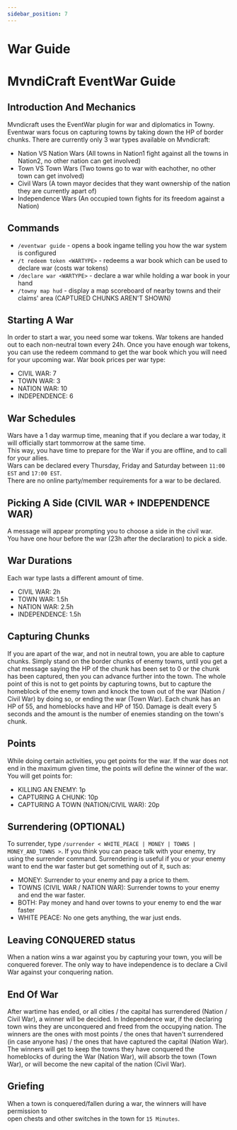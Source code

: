 ```yaml
---
sidebar_position: 7
---
```


# War Guide

# MvndiCraft EventWar Guide

## Introduction And Mechanics

Mvndicraft uses the EventWar plugin for war and diplomatics in Towny.
Eventwar wars focus on capturing towns by taking down the HP of border chunks.
There are currently only 3 war types available on Mvndicraft:

- Nation VS Nation Wars (All towns in Nation1 fight against all the towns in Nation2, no other nation can get involved)
- Town VS Town Wars (Two towns go to war with eachother, no other town can get involved)
- Civil Wars (A town mayor decides that they want ownership of the nation they are currently apart of)
- Independence Wars (An occupied town fights for its freedom against a Nation)

## Commands

- `/eventwar guide` - opens a book ingame telling you how the war system is configured
- `/t redeem token <WARTYPE>` - redeems a war book which can be used to declare war (costs war tokens)
- `/declare war <WARTYPE>` - declare a war while holding a war book in your hand
- `/towny map hud` - display a map scoreboard of nearby towns and their claims' area (CAPTURED CHUNKS AREN'T SHOWN)

## Starting A War

In order to start a war, you need some war tokens. War tokens are handed out to each non-neutral town every 24h.
Once you have enough war tokens, you can use the redeem command to get the war book which you will need for your upcoming war.
War book prices per war type:

- CIVIL WAR: 7
- TOWN WAR: 3
- NATION WAR: 10
- INDEPENDENCE: 6

## War Schedules

Wars have a 1 day warmup time, meaning that if you declare a war today, it will officially start tommorrow at the same time. <br/>
This way, you have time to prepare for the War if you are offline, and to call for your allies. <br/>
Wars can be declared every Thursday, Friday and Saturday between `11:00 EST` and `17:00 EST`. <br/>
There are no online party/member requirements for a war to be declared. <br/>

## Picking A Side (CIVIL WAR + INDEPENDENCE WAR)

A message will appear prompting you to choose a side in the civil war. <br/>
You have one hour before the war (23h after the declaration) to pick a side.

## War Durations

Each war type lasts a different amount of time.

- CIVIL WAR: 2h
- TOWN WAR: 1.5h
- NATION WAR: 2.5h
- INDEPENDENCE: 1.5h

## Capturing Chunks

If you are apart of the war, and not in neutral town, you are able to capture chunks.
Simply stand on the border chunks of enemy towns, until you get a chat message saying the HP of the chunk has been set to 0 or the chunk has been captured, then you can advance further into the town.
The whole point of this is not to get points by capturing towns, but to capture the homeblock of the enemy town and knock the town out of the war (Nation / Civil War) by doing so, or ending the war (Town War).
Each chunk has an HP of 55, and homeblocks have and HP of 150. Damage is dealt every 5 seconds and the amount is the number of enemies standing on the town's chunk.

## Points

While doing certain activities, you get points for the war. If the war does not end in the maximum given time, the points will define the winner of the war. You will get points for:

- KILLING AN ENEMY: 1p
- CAPTURING A CHUNK: 10p
- CAPTURING A TOWN (NATION/CIVIL WAR): 20p

## Surrendering (OPTIONAL)

To surrender, type `/surrender < WHITE_PEACE | MONEY | TOWNS | MONEY_AND_TOWNS >`.
If you think you can peace talk with your enemy, try using the surrender command. Surrendering is useful if you or your enemy want to end the war faster but get something out of it, such as:

- MONEY: Surrender to your enemy and pay a price to them.
- TOWNS (CIVIL WAR / NATION WAR): Surrender towns to your enemy and end the war faster.
- BOTH: Pay money and hand over towns to your enemy to end the war faster
- WHITE PEACE: No one gets anything, the war just ends.

## Leaving CONQUERED status

When a nation wins a war against you by capturing your town, you will be conquered forever. The only way to have independence is to declare a Civil War against your conquering nation.

## End Of War

After wartime has ended, or all cities / the capital has surrendered (Nation / Civil War), a winner will be decided.
In Independence war, if the declaring town wins they are unconquered and freed from the occupying nation.
The winners are the ones with most points / the ones that haven't surrendered (in case anyone has) / the ones that have captured the capital (Nation War). The winners will get to keep the towns they have conquered the homeblocks of during the War (Nation War), will absorb the town (Town War), or will become the new capital of the nation (Civil War).

## Griefing

When a town is conquered/fallen during a war, the winners will have permission to <br/>
open chests and other switches in the town for `15 Minutes`.
